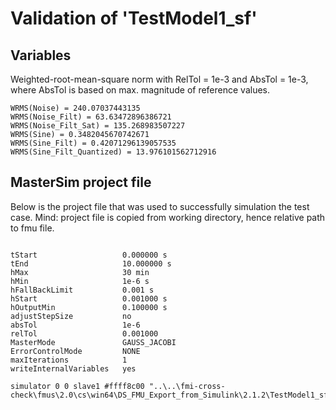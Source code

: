 # Validation of 'TestModel1_sf'

## Variables
Weighted-root-mean-square norm with RelTol = 1e-3 and AbsTol = 1e-3, where
AbsTol is based on max. magnitude of reference values.

```
WRMS(Noise) = 240.07037443135
WRMS(Noise_Filt) = 63.63472896386721
WRMS(Noise_Filt_Sat) = 135.268983507227
WRMS(Sine) = 0.3482045670742671
WRMS(Sine_Filt) = 0.42071296139057535
WRMS(Sine_Filt_Quantized) = 13.976101562712916
```

## MasterSim project file

Below is the project file that was used to successfully simulation the test case.
Mind: project file is copied from working directory, hence relative path to fmu file.

```

tStart                   0.000000 s
tEnd                     10.000000 s
hMax                     30 min
hMin                     1e-6 s
hFallBackLimit           0.001 s
hStart                   0.001000 s
hOutputMin               0.100000 s
adjustStepSize           no
absTol                   1e-6
relTol                   0.001000
MasterMode               GAUSS_JACOBI
ErrorControlMode         NONE
maxIterations            1
writeInternalVariables   yes

simulator 0 0 slave1 #ffff8c00 "..\..\fmi-cross-check\fmus\2.0\cs\win64\DS_FMU_Export_from_Simulink\2.1.2\TestModel1_sf\TestModel1_sf.fmu"


```

